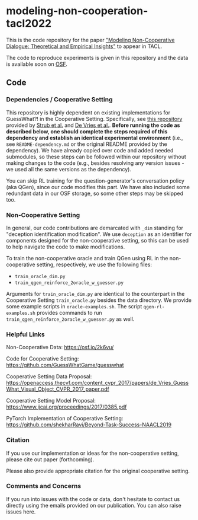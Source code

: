 # modeling-non-cooperation-tacl2022
This is the code repository for the paper ["Modeling Non-Cooperative Dialogue: Theoretical and Empirical Insights"](https://arxiv.org/abs/2207.07255) to appear in TACL.

The code to reproduce experiments is given in this repository and the data is available soon on [OSF](https://osf.io/2k6vu/).

## Code
### Dependencies / Cooperative Setting
This repository is highly dependent on existing implementations for GuessWhat?! in the Cooperative Setting. Specifically, see [this repository](https://github.com/GuessWhatGame/guesswhat) provided by [Strub et al.](https://www.ijcai.org/proceedings/2017/0385.pdf) and [De Vries et al.](https://openaccess.thecvf.com/content_cvpr_2017/papers/de_Vries_GuessWhat_Visual_Object_CVPR_2017_paper.pdf). **Before running the code as described below, one should complete the steps required of this dependency and establish an identical experimental environment** (i.e., see ```README-dependency.md``` or the original README provided by the dependency). We have already copied over code and added needed submodules, so these steps can be followed within our repository without making changes to the code (e.g., besides resolving any version issues - we used all the same versions as the dependency). 

You can skip RL training for the question-generator's conversation policy (aka QGen), since our code modifies this part. We have also included some redundant data in our OSF storage, so some other steps may be skipped too. 

### Non-Cooperative Setting
In general, our code contributions are demarcated with ```_dim``` standing for "deception identification modification". We use ```deception``` as an identifier for components designed for the non-cooperative setting, so this can be used to help navigate the code to make modifications. 

To train the non-cooperative oracle and train QGen using RL in the non-cooperative setting, respectively, we use the following files:

* ```train_oracle_dim.py```
* ```train_qgen_reinforce_2oracle_w_guesser.py```

Arguments for `train_oracle_dim.py` are identical to the counterpart in the Cooperative Setting `train_oracle.py` besides the data directory. We provide some example scripts in ```oracle-examples.sh```. The script ```qgen-rl-examples.sh``` provides commands to run `train_qgen_reinforce_2oracle_w_guesser.py` as well.

### Helpful Links
Non-Cooperative Data: https://osf.io/2k6vu/

Code for Cooperative Setting: https://github.com/GuessWhatGame/guesswhat

Cooperative Setting Data Proposal: https://openaccess.thecvf.com/content_cvpr_2017/papers/de_Vries_GuessWhat_Visual_Object_CVPR_2017_paper.pdf

Cooperative Setting Model Proposal: https://www.ijcai.org/proceedings/2017/0385.pdf

PyTorch Implementation of Cooperative Setting: https://github.com/shekharRavi/Beyond-Task-Success-NAACL2019

### Citation
If you use our implementation or ideas for the non-cooperative setting, please cite out paper (forthcoming).

Please also provide appropriate citation for the original cooperative setting.

### Comments and Concerns
If you run into issues with the code or data, don't hesitate to contact us directly using the emails provided on our publication. You can also raise issues here.
